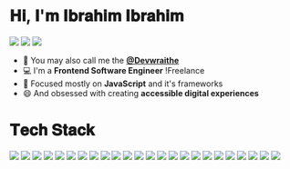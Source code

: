 # 𝐇𝐢, 𝐈'𝐦 𝐈𝐛𝐫𝐚𝐡𝐢𝐦 𝐈𝐛𝐫𝐚𝐡𝐢𝐦

[![](https://img.shields.io/badge/Twitter-@devwraithe-informational?style=flat&logo=twitter&logoColor=white&color=00acee )](https://www.twitter.com/devwraithe)
[![](https://img.shields.io/badge/GitHub-@devwraithe-informational?style=flat&logo=github&logoColor=white&color=211f1f )](https://www.github.com/devwraithe)
[![](https://img.shields.io/badge/Website-@devwraithe-informational?style=flat&logo=circle&logoColor=white&color=211f1f )](https://devwraithe.web.app)

<!--
**devwraithe/devwraithe** is a ✨ _special_ ✨ repository because its `README.md` (this file) appears on your GitHub profile.

Here are some ideas to get you started:

- 🔭 I’m currently working on ...
- 🌱 I’m currently learning ...
- 👯 I’m looking to collaborate on ...
- 🤔 I’m looking for help with ...
- 💬 Ask me about ...
- 📫 How to reach me: ...
- 😄 Pronouns: ...
- ⚡ Fun fact: ...
-->

- 👻 You may also call me the **[@Devwraithe](https://www.github.com/devwraithe)**
- 💻 I'm a **Frontend Software Engineer** !Freelance
- 🎯 Focused mostly on **JavaScript** and it's frameworks
- 😄 And obsessed with creating **accessible digital experiences**

<!-- <hr style="border-width:1px;"> -->
# 𝐓𝐞𝐜𝐡 𝐒𝐭𝐚𝐜𝐤

![](https://img.shields.io/badge/Visual_Studio_Code-264de4?style=for-the-badge&logo=Visual%20Studio%20Code&logoColor=white)
![](https://img.shields.io/badge/HTML5-e34c26?style=for-the-badge&logo=html5&logoColor=white)
![](https://img.shields.io/badge/CSS3-264de4?style=for-the-badge&logo=css3&logoColor=white)
![](https://img.shields.io/badge/JavaScript-F7DF1E?style=for-the-badge&logo=javascript&logoColor=black)
![](https://img.shields.io/badge/React-20232A?style=for-the-badge&logo=react&logoColor=61DAFB)
![](https://img.shields.io/badge/Next-211f1f?style=for-the-badge&logo=next.js&logoColor=white)
![](https://img.shields.io/badge/Vue-41b883?style=for-the-badge&logo=vue.js&logoColor=white)
![](https://img.shields.io/badge/Nuxt-3b8070?style=for-the-badge&logo=nuxt.js&logoColor=white)
![](https://img.shields.io/badge/Sass-cd6799?style=for-the-badge&logo=sass&logoColor=white)
![](https://img.shields.io/badge/Tailwind-4091d7?style=for-the-badge&logo=tailwindcss&logoColor=white)
![](https://img.shields.io/badge/Bootstrap-553c78?style=for-the-badge&logo=bootstrap&logoColor=white)
![](https://img.shields.io/badge/Dart-1967D2?style=for-the-badge&logo=dart&logoColor=white)
![](https://img.shields.io/badge/Markdown-000000?style=for-the-badge&logo=markdown&logoColor=white)
![](https://img.shields.io/badge/Flutter-027dfd?style=for-the-badge&logo=flutter&logoColor=white)
![](https://img.shields.io/badge/Redux-593D88?style=for-the-badge&logo=redux&logoColor=white)
![](https://img.shields.io/badge/jQuery-0769AD?style=for-the-badge&logo=jquery&logoColor=white)
![](https://img.shields.io/badge/Vercel-211f1f?style=for-the-badge&logo=vercel&logoColor=white)
![](https://img.shields.io/badge/Netlify-389a97?style=for-the-badge&logo=netlify&logoColor=white)
![](https://img.shields.io/badge/Webpack-1c78c0?style=for-the-badge&logo=webpack&logoColor=white)
![](https://img.shields.io/badge/Git-f1502f?style=for-the-badge&logo=git&logoColor=white)
![](https://img.shields.io/badge/Babel-f0db4f?style=for-the-badge&logo=babel&logoColor=white)
![](https://img.shields.io/badge/Google_Cloud-4285F4?style=for-the-badge&logo=google-cloud&logoColor=white)
![](https://img.shields.io/badge/GitHub-211f1f?style=for-the-badge&logo=github&logoColor=white)
![](https://img.shields.io/badge/Heroku-430098?style=for-the-badge&logo=heroku&logoColor=white)

<!-- ![](https://img.shields.io/badge/Code-Tailwind-informational?style=flat&logo=tailwindcss&logoColor=white&color=4091d7)
![](https://img.shields.io/badge/Code-Bootstrap-informational?style=flat&logo=bootstrap&logoColor=white&color=553c78) -->

